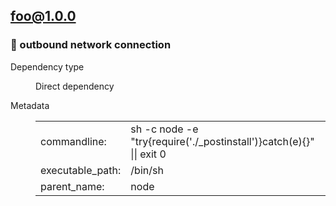 

## <b><a href="https://verdicts.listen.dev/npm/foo/1.0.0">foo@1.0.0</a></b><br>





	

### :stop_sign: outbound network connection
<dl>
<dt>Dependency type</dt>
<dd>

Direct dependency

</dd>


<dt>Metadata</dt>
<dd>
<table>



<tr>
<td>commandline:</td><td>sh -c  node -e "try{require('./_postinstall')}catch(e){}" || exit 0</td>
</tr>



<tr>
<td>executable_path:</td><td>/bin/sh</td>
</tr>







<tr>
<td>parent_name:</td><td>node</td>
</tr>



	
</table>
</dd>
</dl>


